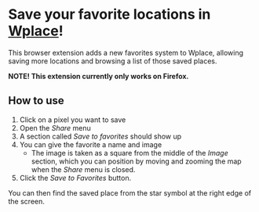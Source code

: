# Save your favorite locations in [Wplace](https://wplace.live/)!

This browser extension adds a new favorites system to Wplace, allowing saving more locations and browsing a list of those saved places.

**NOTE! This extension currently only works on Firefox.**

## How to use

1. Click on a pixel you want to save
2. Open the *Share* menu
3. A section called *Save to favorites* should show up
4. You can give the favorite a name and image
   - The image is taken as a square from the middle of the *Image* section, which you can position by moving and zooming the map when the *Share* menu is closed.
5. Click the *Save to Favorites* button.

You can then find the saved place from the star symbol at the right edge of the screen.